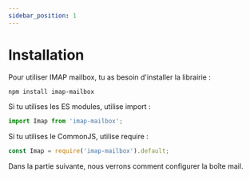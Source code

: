 ```yaml
---
sidebar_position: 1
---
```


# Installation

Pour utiliser IMAP mailbox, tu as besoin d'installer la librairie :

```bash
npm install imap-mailbox
```

Si tu utilises les ES modules, utilise import :

```js
import Imap from 'imap-mailbox';
```

Si tu utilises le CommonJS, utilise require :

```js
const Imap = require('imap-mailbox').default;
```

Dans la partie suivante, nous verrons comment configurer la boîte mail.